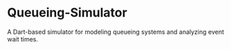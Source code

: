 # Queueing-Simulator
A Dart-based simulator for modeling queueing systems and analyzing event wait times.
